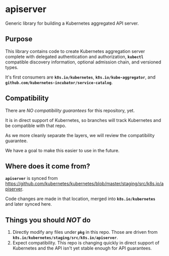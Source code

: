 # apiserver

Generic library for building a Kubernetes aggregated API server.

## Purpose

This library contains code to create Kubernetes aggregation server complete with delegated authentication and authorization, **`kubectl`** compatible discovery information, optional admission chain, and versioned types.

It's first consumers are **`k8s.io/kubernetes`**, **`k8s.io/kube-aggregator`**, and **`github.com/kubernetes-incubator/service-catalog`**.

## Compatibility

There are *NO compatibility guarantees* for this repository, yet.

It is in direct support of Kubernetes, so branches will track Kubernetes and be compatible with that repo.

As we more cleanly separate the layers, we will review the compatibility guarantee.

We have a goal to make this easier to use in the future.

## Where does it come from?

**`apiserver`** is synced from https://github.com/kubernetes/kubernetes/blob/master/staging/src/k8s.io/apiserver.

Code changes are made in that location, merged into **`k8s.io/kubernetes`** and later synced here.

## Things you should *NOT* do

1. Directly modify any files under **`pkg`** in this repo. Those are driven from **`k8s.io/kubernetes/staging/src/k8s.io/apiserver`**.
2. Expect compatibility. This repo is changing quickly in direct support of Kubernetes and the API isn't yet stable enough for API guarantees.


